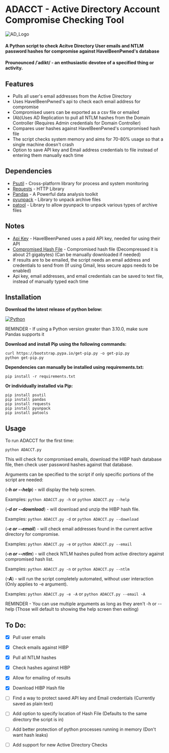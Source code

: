 # ADACCT - Active Directory Account Compromise Checking Tool

![AD_Logo](https://user-images.githubusercontent.com/33561466/138386605-36291c2a-c68f-4390-84a7-5567d8b624e1.png)

#### A Python script to check Acitve Directory User emails and NTLM password hashes for compromise against HaveIBeenPwned's database
#### Prounounced /ˈadikt/ - an enthusiastic devotee of a specified thing or activity.

## Features
- Pulls all user's email addresses from the Active Directory
- Uses HaveIBeenPwned's api to check each email address for compromise
- Compromised users can be exported as a csv file or emailed
- (Ab)Uses AD Replication to pull all NTLM hashes from the Domain Controller (Requires Admin credentials for Domain Controller)
- Compares user hashes against HaveIBeenPwned's compromised hash file
- The script checks system memory and aims for 70-80% usage so that a single machine doesn't crash
- Option to save API key and Email address credentials to file instead of entering them manually each time

## Dependencies
- [Psutil](https://pypi.org/project/psutil/) - Cross-platform library for process and system monitoring
- [Requests](https://pypi.org/project/requests/) - HTTP Library
- [Pandas](https://pypi.org/project/pandas/) - A Powerful data analysis toolkit
- [pyunpack](https://pypi.org/project/pyunpack/) - Library to unpack archive files
- [patool](https://pypi.org/project/patool/) - Library to allow pyunpack to unpack various types of archive files

## Notes
- [Api Key](https://haveibeenpwned.com/API/Key) - HaveIBeenPwned uses a paid API key, needed for using their API
- [Compromised Hash File](https://haveibeenpwned.com/Passwords) - Compromised hash file (Decompressed it is about 21 gigabytes) (Can be manually downloaded if needed)
- If results are to be emailed, the script needs an email address and credentials to send from (If using Gmail, less secure apps needs to be enabled)
- Api key, email addresses, and email credentials can be saved to text file, instead of manually typed each time

## Installation
**Download the latest release of python below:**

[![Python](https://www.python.org/static/community_logos/python-powered-w-100x40.png)](https://www.python.org/downloads/)

REMINDER - If using a Python version greater than 3.10.0, make sure Pandas supports it

**Download and install Pip using the following commands:**
```
curl https://bootstrap.pypa.io/get-pip.py -o get-pip.py
python get-pip.py
```
**Dependencies can manually be installed using requirements.txt:**
```
pip install -r requirements.txt
```
**Or individually installed via Pip:**
```
pip install psutil
pip install pandas
pip install requests
pip install pyunpack
pip install patools
```

## Usage
To run ADACCT for the first time:
```
python ADACCT.py
```
This will check for compromised emails, download the HIBP hash database file, then check user password hashes against that database.

Arguments can be specified to the script if only specific portions of the script are needed:

(***-h or --help***) - will display the help screen.

Examples: ```python ADACCT.py -h``` or ```python ADACCT.py --help```

(***-d or --download***)  - will download and unzip the HIBP hash file.

Examples: ```python ADACCT.py -d``` or ```python ADACCT.py --download```

(***-e or --email***) - will check email addresses found in the current active directory for compromise.

Examples: ```python ADACCT.py -e``` or ```python ADACCT.py --email```

(***-n or --ntlm***) - will check NTLM hashes pulled from active directory against compromised hash list.

Examples: ```python ADACCT.py -n``` or ```python ADACCT.py --ntlm```

(***-A***) - will run the script completely automated, without user interaction (Only applies to -e argument).

Examples: ```python ADACCT.py -e -A``` or ```python ADACCT.py --email -A```

REMINDER - You can use multiple arguments as long as they aren't -h or --help (Those will default to showing the help screen then exiting)

## To Do:

- [x] Pull user emails
- [x] Check emails against HIBP
- [x] Pull all NTLM hashes
- [x] Check hashes against HIBP
- [x] Allow for emailing of results
- [x] Download HIBP Hash file
- [ ] Find a way to protect saved API key and Email credentials (Currently saved as plain text)
- [ ] Add option to specify location of Hash File (Defaults to the same directory the script is in)
- [ ] Add better protection of python processes running in memory (Don't want hash leaks)
- [ ] Add support for new Active Directory Checks



